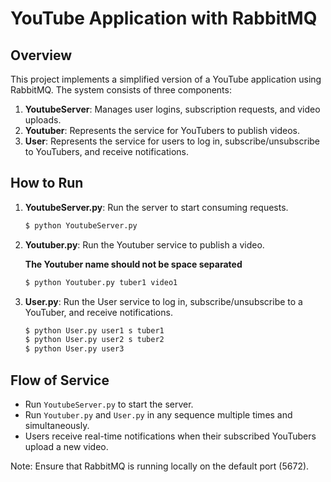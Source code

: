 # YouTube Application with RabbitMQ

## Overview

This project implements a simplified version of a YouTube application using RabbitMQ. The system consists of three components:

1. **YoutubeServer**: Manages user logins, subscription requests, and video uploads.
2. **Youtuber**: Represents the service for YouTubers to publish videos.
3. **User**: Represents the service for users to log in, subscribe/unsubscribe to YouTubers, and receive notifications.

## How to Run

1. **YoutubeServer.py**: Run the server to start consuming requests.

    ```bash
    $ python YoutubeServer.py
    ```

2. **Youtuber.py**: Run the Youtuber service to publish a video.
    
    **The Youtuber name should not be space separated**
    ```bash
    $ python Youtuber.py tuber1 video1
    ```

3. **User.py**: Run the User service to log in, subscribe/unsubscribe to a YouTuber, and receive notifications.

    ```bash
    $ python User.py user1 s tuber1
    $ python User.py user2 s tuber2
    $ python User.py user3
    ```

## Flow of Service

- Run `YoutubeServer.py` to start the server.
- Run `Youtuber.py` and `User.py` in any sequence multiple times and simultaneously.
- Users receive real-time notifications when their subscribed YouTubers upload a new video.

Note: Ensure that RabbitMQ is running locally on the default port (5672).

